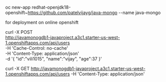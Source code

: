 oc new-app redhat-openjdk18-openshift~https://github.com/patelvijayg/java-mongo --name java-mongo

for deployment on online openshift

curl -X POST \
  http://javamonogdb1-javaproject.a3c1.starter-us-west-1.openshiftapps.com/api/users \
  -H 'Cache-Control: no-cache' \
  -H 'Content-Type: application/json' \
  -d '{
	"id":"vili1015",
	"name":"vijay",
	"age":37
}'
 
curl -X GET http://javamonogdb1-javaproject.a3c1.starter-us-west-1.openshiftapps.com/api/users  -H 'Content-Type: application/json' 
